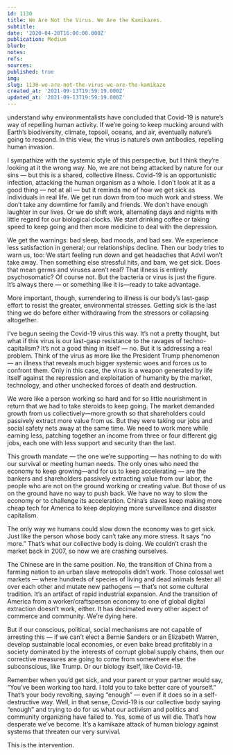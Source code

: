 ```yaml
---
id: 1130
title: We Are Not the Virus. We Are the Kamikazes.
subtitle: 
date: '2020-04-20T16:00:00.000Z'
publication: Medium
blurb: 
notes: 
refs: 
sources: 
published: true
img: 
slug: 1130-we-are-not-the-virus-we-are-the-kamikaze
created_at: '2021-09-13T19:59:19.000Z'
updated_at: '2021-09-13T19:59:19.000Z'
---
```

understand why environmentalists have concluded that Covid-19 is nature’s way of repelling human activity. If we’re going to keep mucking around with Earth’s biodiversity, climate, topsoil, oceans, and air, eventually nature’s going to respond. In this view, the virus is nature’s own antibodies, repelling human invasion.

I sympathize with the systemic style of this perspective, but I think they’re looking at it the wrong way. No, we are not being attacked by nature for our sins — but this is a shared, collective illness. Covid-19 is an opportunistic infection, attacking the human organism as a whole.
I don’t look at it as a good thing — not at all — but it reminds me of how we get sick as individuals in real life. We get run down from too much work and stress. We don’t take any downtime for family and friends. We don’t have enough laughter in our lives. Or we do shift work, alternating days and nights with little regard for our biological clocks. We start drinking coffee or taking speed to keep going and then more medicine to deal with the depression.

We get the warnings: bad sleep, bad moods, and bad sex. We experience less satisfaction in general; our relationships decline. Then our body tries to warn us, too: We start feeling run down and get headaches that Advil won’t take away. Then something else stressful hits, and bam, we get sick. Does that mean germs and viruses aren’t real? That illness is entirely psychosomatic? Of course not. But the bacteria or virus is just the figure. It’s always there — or something like it is—ready to take advantage.

More important, though, surrendering to illness is our body’s last-gasp effort to resist the greater, environmental stresses. Getting sick is the last thing we do before either withdrawing from the stressors or collapsing altogether.

I’ve begun seeing the Covid-19 virus this way. It’s not a pretty thought, but what if this virus is our last-gasp resistance to the ravages of techno-capitalism? It’s not a good thing in itself — no. But it is addressing a real problem. Think of the virus as more like the President Trump phenomenon — an illness that reveals much bigger systemic woes and forces us to confront them. Only in this case, the virus is a weapon generated by life itself against the repression and exploitation of humanity by the market, technology, and other unchecked forces of death and destruction.

We were like a person working so hard and for so little nourishment in return that we had to take steroids to keep going. The market demanded growth from us collectively—more growth so that shareholders could passively extract more value from us. But they were taking our jobs and social safety nets away at the same time. We need to work more while earning less, patching together an income from three or four different gig jobs, each one with less support and security than the last.

This growth mandate — the one we’re supporting — has nothing to do with our survival or meeting human needs. The only ones who need the economy to keep growing—and for us to keep accelerating — are the bankers and shareholders passively extracting value from our labor, the people who are not on the ground working or creating value. But those of us on the ground have no way to push back. We have no way to slow the economy or to challenge its acceleration. China’s slaves keep making more cheap tech for America to keep deploying more surveillance and disaster capitalism.

The only way we humans could slow down the economy was to get sick. Just like the person whose body can’t take any more stress. It says “no more.” That’s what our collective body is doing. We couldn’t crash the market back in 2007, so now we are crashing ourselves.

The Chinese are in the same position. No, the transition of China from a farming nation to an urban slave metropolis didn’t work. Those colossal wet markets — where hundreds of species of living and dead animals fester all over each other and mutate new pathogens — that’s not some cultural tradition. It’s an artifact of rapid industrial expansion. And the transition of America from a worker/craftsperson economy to one of global digital extraction doesn’t work, either. It has decimated every other aspect of commerce and community. We’re dying here.

But if our conscious, political, social mechanisms are not capable of arresting this — if we can’t elect a Bernie Sanders or an Elizabeth Warren, develop sustainable local economies, or even bake bread profitably in a society dominated by the interests of corrupt global supply chains, then our corrective measures are going to come from somewhere else: the subconscious, like Trump. Or our biology itself, like Covid-19.

Remember when you’d get sick, and your parent or your partner would say, “You’ve been working too hard. I told you to take better care of yourself.” That’s your body revolting, saying “enough” — even if it does so in a self-destructive way. Well, in that sense, Covid-19 is our collective body saying “enough” and trying to do for us what our activism and politics and community organizing have failed to. Yes, some of us will die. That’s how desperate we’ve become. It’s a kamikaze attack of human biology against systems that threaten our very survival.

This is the intervention.
